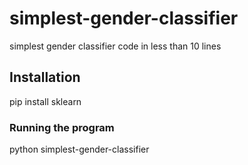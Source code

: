 # simplest-gender-classifier
simplest gender classifier code in less than 10 lines

## Installation
pip install sklearn

### Running the program
python simplest-gender-classifier
